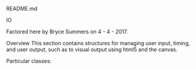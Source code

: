 README.md

IO

Factored here by Bryce Summers on 4 - 4 - 2017.

Overview
This section contains structures for managing user input, timing, and user output, such as to visual output using html5 and the canvas.


Particular classes:

